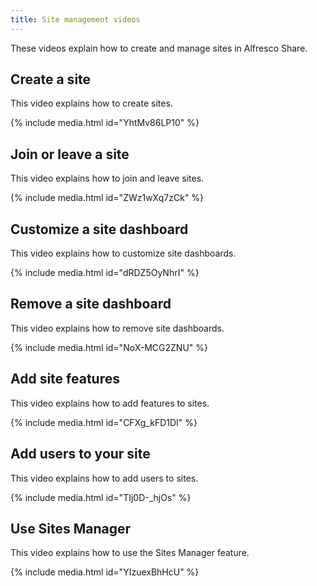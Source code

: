 ```yaml
---
title: Site management videos
---
```


These videos explain how to create and manage sites in Alfresco Share.

## Create a site

This video explains how to create sites.

{% include media.html id="YhtMv86LP10" %}

## Join or leave a site

This video explains how to join and leave sites.

{% include media.html id="ZWz1wXq7zCk" %}

## Customize a site dashboard

This video explains how to customize site dashboards.

{% include media.html id="dRDZ5OyNhrI" %}

## Remove a site dashboard

This video explains how to remove site dashboards.

{% include media.html id="NoX-MCG2ZNU" %}

## Add site features

This video explains how to add features to sites.

{% include media.html id="CFXg_kFD1DI" %}

## Add users to your site

This video explains how to add users to sites.

{% include media.html id="TIj0D-_hjOs" %}

## Use Sites Manager

This video explains how to use the Sites Manager feature.

{% include media.html id="YIzuexBhHcU" %}
